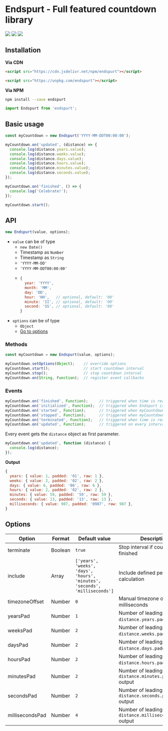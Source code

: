 # Endspurt - Full featured countdown library


![](https://img.shields.io/npm/v/endspurt/latest)
![](https://github.com/herteleo/endspurt/workflows/Release/badge.svg)
![](https://github.com/herteleo/endspurt/workflows/Lint/badge.svg)


## Installation

**Via CDN**

```html
<script src="https://cdn.jsdelivr.net/npm/endspurt"></script>
```

```html
<script src="https://unpkg.com/endspurt"></script>
```

**Via NPM**

```bash
npm install --save endspurt
```

```js
import Endspurt from 'endspurt';
```


## Basic usage

```js
const myCountdown = new Endspurt('YYYY-MM-DDT00:00:00');

myCountdown.on('updated', (distance) => {
  console.log(distance.years.value);
  console.log(distance.weeks.value);
  console.log(distance.days.value);
  console.log(distance.hours.value);
  console.log(distance.minutes.value);
  console.log(distance.seconds.value);
});

myCountdown.on('finished', () => {
  console.log('Celebrate!');
});

myCountdown.start();
```


## API

```js
new Endspurt(value, options);
```
- `value` can be of type
  - `new Date()`
  - Timestamp as `Number`
  - Timestamp as `String`
  - `'YYYY-MM-DD'`
  - `'YYYY-MM-DDT00:00:00'`
  - ```js
    {
      year: 'YYYY',
      month: 'MM',
      day: 'DD',
      hour: 'HH',   // optional, default: '00'
      minute: 'II', // optional, default: '00'
      second: 'SS', // optional, default: '00'
    }
    ```
- `options` can be of type
  - `Object`
  - [Go to options](#options)


### Methods

```js
const myCountdown = new Endspurt(value, options);

myCountdown.setOptions(Object);    // override options
myCountdown.start();               // start countdown interval
myCountdown.stop();                // stop countdown interval
myCountdown.on(String, Function);  // register event callbacks
```


### Events

```js
myCountdown.on('finished', Function);     // triggered when time is reached
myCountdown.on('initialized', Function);  // triggered when Endspurt is ready
myCountdown.on('started', Function);      // triggered when myCountdown.start() is called
myCountdown.on('stopped', Function);      // triggered when myCountdown.stop() is called
myCountdown.on('terminated', Function);   // triggered when time is reached and options.terminate is set to true
myCountdown.on('updated', Function);      // triggered on every interval iteration
```

Every event gets the `distance` object as first parameter.

```js
myCountdown.on('updated', function (distance) {
  console.log(distance);
});
```

**Output**
```js
{
  years: { value: 1, padded: '01', raw: 1 },
  weeks: { value: 2, padded: '02', raw: 2 },
  days: { value: 6, padded: '06', raw: 6 },
  hours: { value: 2, padded: '02', raw: 2 },
  minutes: { value: 59, padded: '59', raw: 59 },
  seconds: { value: 13, padded: '13', raw: 13 },
  milliseconds: { value: 987, padded: '0987', raw: 987 },
}
```


## Options

| Option          | Format  | Default value                                                               | Description
|-----------------|---------|-----------------------------------------------------------------------------|------------
| terminate       | Boolean | `true`                                                                      | Stop interval if countdown has finished
| include         | Array   | `['years', 'weeks', 'days', 'hours', 'minutes', 'seconds', 'milliseconds']` | Include defined periods in calculation
| timezoneOffset  | Number  | `0`                                                                         | Manual timezone offset in milliseconds
| yearsPad        | Number  | `1`                                                                         | Number of leading zeros for `distance.years.padded` output
| weeksPad        | Number  | `2`                                                                         | Number of leading zeros for `distance.weeks.padded` output
| daysPad         | Number  | `2`                                                                         | Number of leading zeros for `distance.days.padded` output
| hoursPad        | Number  | `2`                                                                         | Number of leading zeros for `distance.hours.padded` output
| minutesPad      | Number  | `2`                                                                         | Number of leading zeros for `distance.minutes.padded` output
| secondsPad      | Number  | `2`                                                                         | Number of leading zeros for `distance.seconds.padded` output
| millisecondsPad | Number  | `4`                                                                         | Number of leading zeros for `distance.milliseconds.padded` output
